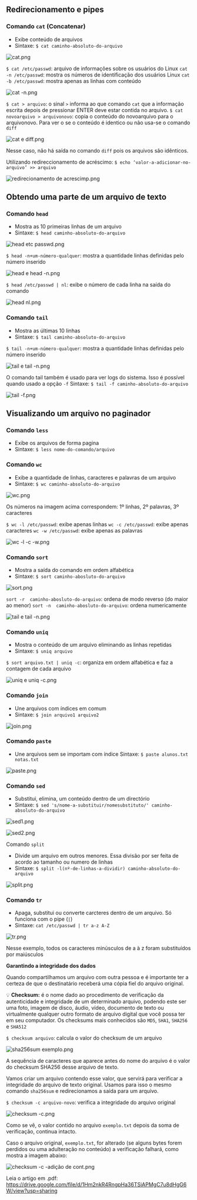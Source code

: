 ## Redirecionamento e pipes

### Comando `cat` (Concatenar)
- Exibe conteúdo de arquivos
- Sintaxe: `$ cat caminho-absoluto-do-arquivo`

![cat.png](https://s3-us-west-2.amazonaws.com/secure.notion-static.com/09b878f9-60c6-4c75-a1b4-7d71c3bf5014/cat.png)

`$ cat /etc/passwd`: arquivo de informações sobre os usuários do Linux
`cat -n /etc/passwd`: mostra os números de identificação dos usuários Linux
`cat -b /etc/passwd`: mostra apenas as linhas com conteúdo

![cat -n.png](https://s3-us-west-2.amazonaws.com/secure.notion-static.com/b232dc91-8420-422f-a2cb-d6ea9cc0e585/cat_-n.png)

`$ cat > arquivo`: o sinal `>` informa ao que comando `cat` que a informação escrita depois de pressionar ENTER deve estar contida no arquivo.
`$ cat novoarquivo > arquivonovo`: copia o conteúdo do novoarquivo para o arquivonovo. Para ver o se o conteúdo é identico ou não usa-se o comando `diff`

![cat e diff.png](https://s3-us-west-2.amazonaws.com/secure.notion-static.com/3b04bc0f-69f8-491d-9e98-1379ad35144c/cat_e_diff.png)

Nesse caso, não há saída no comando `diff` pois os arquivos são idênticos.

Utilizando redireccionamento de acréscimo:  `$ echo ‘valor-a-adicionar-no-arquivo’ >> arquivo`

![redirecionamento de acrescimp.png](https://s3-us-west-2.amazonaws.com/secure.notion-static.com/df852746-5a8a-4bdc-a378-0baeb7806fe6/redirecionamento_de_acrescimp.png)

## Obtendo uma parte de um arquivo de texto

### Comando `head`
- Mostra as 10 primeiras linhas de um arquivo
- Sintaxe: `$ head caminho-absoluto-do-arquivo`

![head etc passwd.png](https://s3-us-west-2.amazonaws.com/secure.notion-static.com/db360f81-ef41-4434-8d9b-263399007a62/head_etc_passwd.png)

`$ head -n+um-número-qualquer`: mostra a quantidade linhas definidas pelo número inserido

![head e head -n.png](https://s3-us-west-2.amazonaws.com/secure.notion-static.com/06779ab5-dcab-41f1-99fc-bf05ed65155c/head_e_head_-n.png)

`$ head /etc/passwd | nl`: exibe o número de cada linha na saída do comando

![head nl.png](https://s3-us-west-2.amazonaws.com/secure.notion-static.com/788d2e35-d3e8-4317-8e87-e6990b3f4f6d/head_nl.png)

### Comando `tail`
- Mostra as últimas 10 linhas
- Sintaxe: `$ tail caminho-absoluto-do-arquivo`

`$ tail -n+um-número-qualquer`: mostra a quantidade linhas definidas pelo número inserido

![tail e tail -n.png](https://s3-us-west-2.amazonaws.com/secure.notion-static.com/6e42bb3a-78d9-4f2e-acd3-3af57b72ddb1/tail_e_tail_-n.png)

O comando tail também é usado para ver logs do sistema. Isso é possível quando usado a opção `-f`
Sintaxe: `$ tail -f caminho-absoluto-do-arquivo`

![tail -f.png](https://s3-us-west-2.amazonaws.com/secure.notion-static.com/9af6e164-6674-434a-9ca3-35230c29c6d2/tail_-f.png)

## Visualizando um arquivo no paginador

### Comando `less`
- Exibe os arquivos de forma pagina
- Sintaxe: `$ less nome-do-comando/arquivo`

### Comando `wc`
- Exibe a quantidade de linhas, caracteres e palavras de um arquivo
- Sintaxe: `$ wc caminho-absoluto-do-arquivo`

![wc.png](https://s3-us-west-2.amazonaws.com/secure.notion-static.com/438c8a86-399e-4295-9c9f-91bbaf31000e/wc.png)

Os números na imagem acima correspondem: 1º linhas, 2º palavras, 3º caracteres

`$ wc -l /etc/passwd`: exibe apenas linhas
`wc -c /etc/passwd`: exibe apenas caracteres
`wc -w /etc/passwd`: exibe apenas as palavras

![wc -l -c -w.png](https://s3-us-west-2.amazonaws.com/secure.notion-static.com/19055a38-1cb7-4e40-84b3-a9d22b21f294/wc_-l_-c_-w.png)

### Comando `sort`
- Mostra a saída do comando em ordem alfabética
- Sintaxe: `$ sort caminho-abosluto-do-arquivo`

![sort.png](https://s3-us-west-2.amazonaws.com/secure.notion-static.com/516c102a-cc33-4776-9ea9-7a8f19266bea/sort.png)

`sort -r  caminho-abosluto-do-arquivo`: ordena de modo reverso (do maior ao menor)
`sort -n  caminho-abosluto-do-arquivo`: ordena numericamente

![tail e tail -n.png](https://s3-us-west-2.amazonaws.com/secure.notion-static.com/c4201168-fcce-4d4a-af60-be1155f72536/tail_e_tail_-n.png)

### Comando `uniq`
- Mostra o conteúdo de um arquivo eliminando as linhas repetidas
- Sintaxe: `$ uniq arquivo`

`$ sort arquivo.txt | uniq -c`: organiza em ordem alfabética e faz a contagem de cada arquivo

![uniq e uniq -c.png](https://s3-us-west-2.amazonaws.com/secure.notion-static.com/33b43aff-965f-41d6-ba0d-531a79468cb5/uniq_e_uniq_-c.png)

### Comando `join`
- Une arquivos com índices em comum
- Sintaxe: `$ join arquivo1 arquivo2`

![join.png](https://s3-us-west-2.amazonaws.com/secure.notion-static.com/f77c1d41-65b0-4df2-9b13-66b9ebf9e5cd/join.png)

### Comando `paste`
- Une arquivos sem se importam com índice
Sintaxe: `$ paste alunos.txt notas.txt`

![paste.png](https://s3-us-west-2.amazonaws.com/secure.notion-static.com/64965818-b084-4bac-913e-3447b278ecfd/paste.png)

### Comando `sed`
- Substitui, elimina, um conteúdo dentro de um directório
- Sintaxe: `$ sed 's/nome-a-substituir/nomesubstituto/' caminho-absoluto-do-arquivo`

![sed1.png](https://s3-us-west-2.amazonaws.com/secure.notion-static.com/0f4c6da6-cef1-4b7d-ba99-cc2caeea1c23/sed1.png)

![sed2.png](https://s3-us-west-2.amazonaws.com/secure.notion-static.com/9c9155e8-17d4-4f6c-9c91-9c2751bfaed8/sed2.png)

Comando `split`
- Divide um arquivo em outros menores. Essa divisão por ser feita de acordo ao tamanho ou numero de linhas
- Sintaxe: `$ split -l(nº-de-linhas-a-dividir) caminho-absoluto-do-arquivo`

![split.png](https://s3-us-west-2.amazonaws.com/secure.notion-static.com/874c8acf-3b31-4c63-bb0b-911a525ab191/split.png)

### Comando `tr`
- Apaga, substitui ou converte carcteres dentro de um arquivo. Só funciona com o pipe (`|`)
- Sintaxe: `cat /etc/passwd | tr a-z A-Z`

![tr.png](https://s3-us-west-2.amazonaws.com/secure.notion-static.com/62e932d3-20f5-4c68-ab0a-aeea477728a0/tr.png)

Nesse exemplo, todos os caracteres minúsculos de a à z foram substituídos por maiúsculos

**Garantindo a integridade dos dados**

Quando compartilhamos um arquivo com outra pessoa e é importante ter a certeza de que o destinatário receberá uma cópia fiel do arquivo original.

💡 **Checksum:** é o nome dado ao procedimento de verificação da autenticidade e integridade de um determinado arquivo, podendo este ser uma foto, imagem de disco, áudio, vídeo, documento de texto ou virtualmente qualquer outro formato de arquivo digital que você possa ter em seu computador. Os checksums mais conhecidos são `MD5`, `SHA1`, `SHA256` e `SHA512`

`$ checksum arquivo`: calcula o valor do checksum de um arquivo

![sha256sum exemplo.png](https://s3-us-west-2.amazonaws.com/secure.notion-static.com/23bbd70d-4302-4c5d-98ee-00cc709728c9/sha256sum_exemplo.png)

A sequência de caracteres que aparece antes do nome do arquivo é o valor do checksum SHA256 desse arquivo de texto.

Vamos criar um arquivo contendo esse valor, que servirá para verificar a integridade do arquivo de texto original. Usamos para isso o mesmo comando `sha256sum` e redirecionamos a saída para um arquivo.

`$ checksum -c arquivo-novo`: verifica a integridade do arquivo original

![checksum -c.png](https://s3-us-west-2.amazonaws.com/secure.notion-static.com/5500bfec-d9a2-432f-a6d4-d6fbe5510ecd/checksum_-c.png)

Como se vê, o valor contido no arquivo `exemplo.txt` depois da soma de verificação, continua intacto.

Caso o arquivo original, `exemplo.txt`, for alterado (se alguns bytes forem perdidos ou uma adulteração no conteúdo) a verificação falhará, como mostra a imagem abaixo:

![checksum -c -adição de cont.png](https://s3-us-west-2.amazonaws.com/secure.notion-static.com/9d2dcf17-adcf-4588-8a50-decc61705c6d/checksum_-c_-adio_de_cont.png)

Leia o artigo em .pdf: https://drive.google.com/file/d/1Hm2nkR4RngpHa36TSiAPMgC7u8dHgG6W/view?usp=sharing